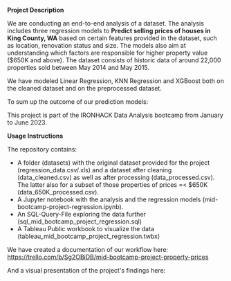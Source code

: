 **Project Description**

We are conducting an end-to-end analysis of a dataset. The analysis includes three regression models to **Predict selling prices of houses in King County, WA** based on certain features provided in the dataset, such as location, renovation status and size. The models also aim at understanding which factors are responsible for higher property value ($650K and above).
The dataset consists of historic data of around 22,000 properties sold between May 2014 and May 2015.

We have modeled Linear Regression, KNN Regression and XGBoost both on the cleaned dataset and on the preprocessed dataset.

To sum up the outcome of our prediction models: 


This project is part of the IRONHACK Data Analysis bootcamp from January to June 2023.

**Usage Instructions**

The repository contains:
- A folder (datasets) with the original dataset provided for the project (regression_data.csv/.xls) and a dataset after cleaning (data_cleaned.csv) as well as after processing (data_processed.csv). The latter also for a subset of those properties of prices =< $650K (data_650K_processed.csv).
- A Jupyter notebook with the analysis and the regression models (mid-bootcamp-project-regression.ipynb). 
- An SQL-Query-File exploring the data further (sql_mid_bootcamp_project_regression.sql)
- A Tableau Public workbook to visualize the data (tableau_mid_bootcamp_project_regression.twbx)

We have created a documentation of our workflow here: https://trello.com/b/Sg2OBiDB/mid-bootcamp-project-property-prices

And a visual presentation of the project's findings here: 
